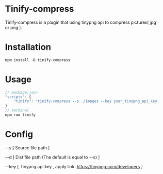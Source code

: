 # Tinify-compress

Tinify-compress is a plugin that using tinypng api to compress pictures( jpg or png ).

# Installation

```javascript
npm install -D tinify-compress
```

# Usage

```javascript
// package.json
"scripts": {
    "tinify": "tinify-compress --s ./images --key your_tinypng_api_key"
}
// terminal
npm run tinify
```

# Config

--s 		  [ Source file path ] 

--d  		  [ Dist file path (The default is equal to --s) ]

--key	  [ Tinypng  api key , apply link:  https://tinypng.com/developers ] 
